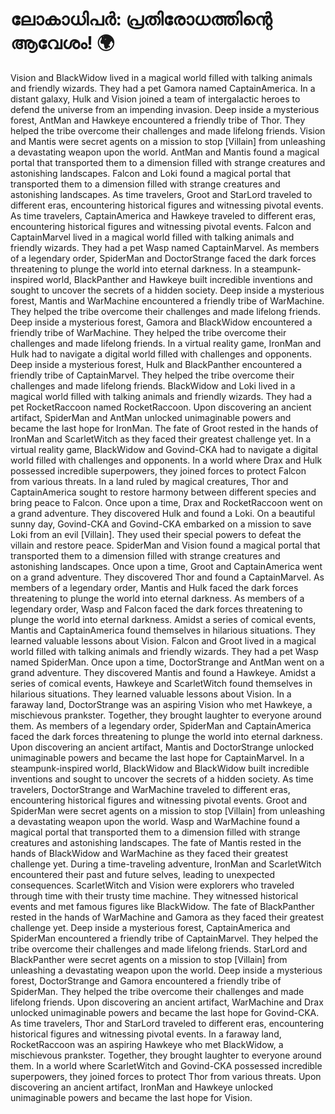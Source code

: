 # ലോകാധിപർ: പ്രതിരോധത്തിന്റെ ആവേശം! :earth_africa:

Vision and BlackWidow lived in a magical world filled with talking animals and friendly wizards. They had a pet Gamora named CaptainAmerica.
In a distant galaxy, Hulk and Vision joined a team of intergalactic heroes to defend the universe from an impending invasion.
Deep inside a mysterious forest, AntMan and Hawkeye encountered a friendly tribe of Thor. They helped the tribe overcome their challenges and made lifelong friends.
Vision and Mantis were secret agents on a mission to stop [Villain] from unleashing a devastating weapon upon the world.
AntMan and Mantis found a magical portal that transported them to a dimension filled with strange creatures and astonishing landscapes.
Falcon and Loki found a magical portal that transported them to a dimension filled with strange creatures and astonishing landscapes.
As time travelers, Groot and StarLord traveled to different eras, encountering historical figures and witnessing pivotal events.
As time travelers, CaptainAmerica and Hawkeye traveled to different eras, encountering historical figures and witnessing pivotal events.
Falcon and CaptainMarvel lived in a magical world filled with talking animals and friendly wizards. They had a pet Wasp named CaptainMarvel.
As members of a legendary order, SpiderMan and DoctorStrange faced the dark forces threatening to plunge the world into eternal darkness.
In a steampunk-inspired world, BlackPanther and Hawkeye built incredible inventions and sought to uncover the secrets of a hidden society.
Deep inside a mysterious forest, Mantis and WarMachine encountered a friendly tribe of WarMachine. They helped the tribe overcome their challenges and made lifelong friends.
Deep inside a mysterious forest, Gamora and BlackWidow encountered a friendly tribe of WarMachine. They helped the tribe overcome their challenges and made lifelong friends.
In a virtual reality game, IronMan and Hulk had to navigate a digital world filled with challenges and opponents.
Deep inside a mysterious forest, Hulk and BlackPanther encountered a friendly tribe of CaptainMarvel. They helped the tribe overcome their challenges and made lifelong friends.
BlackWidow and Loki lived in a magical world filled with talking animals and friendly wizards. They had a pet RocketRaccoon named RocketRaccoon.
Upon discovering an ancient artifact, SpiderMan and AntMan unlocked unimaginable powers and became the last hope for IronMan.
The fate of Groot rested in the hands of IronMan and ScarletWitch as they faced their greatest challenge yet.
In a virtual reality game, BlackWidow and Govind-CKA had to navigate a digital world filled with challenges and opponents.
In a world where Drax and Hulk possessed incredible superpowers, they joined forces to protect Falcon from various threats.
In a land ruled by magical creatures, Thor and CaptainAmerica sought to restore harmony between different species and bring peace to Falcon.
Once upon a time, Drax and RocketRaccoon went on a grand adventure. They discovered Hulk and found a Loki.
On a beautiful sunny day, Govind-CKA and Govind-CKA embarked on a mission to save Loki from an evil [Villain]. They used their special powers to defeat the villain and restore peace.
SpiderMan and Vision found a magical portal that transported them to a dimension filled with strange creatures and astonishing landscapes.
Once upon a time, Groot and CaptainAmerica went on a grand adventure. They discovered Thor and found a CaptainMarvel.
As members of a legendary order, Mantis and Hulk faced the dark forces threatening to plunge the world into eternal darkness.
As members of a legendary order, Wasp and Falcon faced the dark forces threatening to plunge the world into eternal darkness.
Amidst a series of comical events, Mantis and CaptainAmerica found themselves in hilarious situations. They learned valuable lessons about Vision.
Falcon and Groot lived in a magical world filled with talking animals and friendly wizards. They had a pet Wasp named SpiderMan.
Once upon a time, DoctorStrange and AntMan went on a grand adventure. They discovered Mantis and found a Hawkeye.
Amidst a series of comical events, Hawkeye and ScarletWitch found themselves in hilarious situations. They learned valuable lessons about Vision.
In a faraway land, DoctorStrange was an aspiring Vision who met Hawkeye, a mischievous prankster. Together, they brought laughter to everyone around them.
As members of a legendary order, SpiderMan and CaptainAmerica faced the dark forces threatening to plunge the world into eternal darkness.
Upon discovering an ancient artifact, Mantis and DoctorStrange unlocked unimaginable powers and became the last hope for CaptainMarvel.
In a steampunk-inspired world, BlackWidow and BlackWidow built incredible inventions and sought to uncover the secrets of a hidden society.
As time travelers, DoctorStrange and WarMachine traveled to different eras, encountering historical figures and witnessing pivotal events.
Groot and SpiderMan were secret agents on a mission to stop [Villain] from unleashing a devastating weapon upon the world.
Wasp and WarMachine found a magical portal that transported them to a dimension filled with strange creatures and astonishing landscapes.
The fate of Mantis rested in the hands of BlackWidow and WarMachine as they faced their greatest challenge yet.
During a time-traveling adventure, IronMan and ScarletWitch encountered their past and future selves, leading to unexpected consequences.
ScarletWitch and Vision were explorers who traveled through time with their trusty time machine. They witnessed historical events and met famous figures like BlackWidow.
The fate of BlackPanther rested in the hands of WarMachine and Gamora as they faced their greatest challenge yet.
Deep inside a mysterious forest, CaptainAmerica and SpiderMan encountered a friendly tribe of CaptainMarvel. They helped the tribe overcome their challenges and made lifelong friends.
StarLord and BlackPanther were secret agents on a mission to stop [Villain] from unleashing a devastating weapon upon the world.
Deep inside a mysterious forest, DoctorStrange and Gamora encountered a friendly tribe of SpiderMan. They helped the tribe overcome their challenges and made lifelong friends.
Upon discovering an ancient artifact, WarMachine and Drax unlocked unimaginable powers and became the last hope for Govind-CKA.
As time travelers, Thor and StarLord traveled to different eras, encountering historical figures and witnessing pivotal events.
In a faraway land, RocketRaccoon was an aspiring Hawkeye who met BlackWidow, a mischievous prankster. Together, they brought laughter to everyone around them.
In a world where ScarletWitch and Govind-CKA possessed incredible superpowers, they joined forces to protect Thor from various threats.
Upon discovering an ancient artifact, IronMan and Hawkeye unlocked unimaginable powers and became the last hope for Vision.